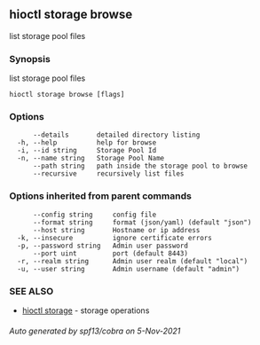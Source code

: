 ## hioctl storage browse

list storage pool files

### Synopsis

list storage pool files

```
hioctl storage browse [flags]
```

### Options

```
      --details       detailed directory listing
  -h, --help          help for browse
  -i, --id string     Storage Pool Id
  -n, --name string   Storage Pool Name
      --path string   path inside the storage pool to browse
      --recursive     recursively list files
```

### Options inherited from parent commands

```
      --config string     config file
      --format string     format (json/yaml) (default "json")
      --host string       Hostname or ip address
  -k, --insecure          ignore certificate errors
  -p, --password string   Admin user password
      --port uint         port (default 8443)
  -r, --realm string      Admin user realm (default "local")
  -u, --user string       Admin username (default "admin")
```

### SEE ALSO

* [hioctl storage](hioctl_storage.md)	 - storage operations

###### Auto generated by spf13/cobra on 5-Nov-2021
